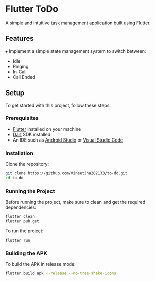 # Flutter ToDo

A simple and intuitive task management application built using Flutter.

## Features
⦁ Implement a simple state management system to switch between:
- Idle
- Ringing
- In-Call
- Call Ended

## Setup

To get started with this project, follow these steps:

### Prerequisites

- [Flutter](https://flutter.dev/docs/get-started/install) installed on your machine
- [Dart](https://dart.dev/get-dart) SDK installed
- An IDE such as [Android Studio](https://developer.android.com/studio) or [Visual Studio Code](https://code.visualstudio.com/)

### Installation

Clone the repository:

```sh
git clone https://github.com/VineetJha202133/to-do.git
cd to-do
```

### Running the Project

Before running the project, make sure to clean and get the required dependencies:

```sh
flutter clean
flutter pub get
```

To run the project:

```sh
flutter run
```

### Building the APK

To build the APK in release mode:

```sh
flutter build apk --release --no-tree-shake-icons
```



